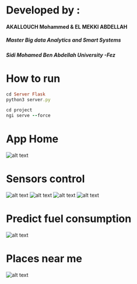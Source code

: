 # Developed by :
#### AKALLOUCH Mohammed & EL MEKKI ABDELLAH
##### Master Big data Analytics and Smart Systems
##### Sidi Mohamed Ben Abdellah University -Fez

# How to run
```ruby
cd Server Flask
python3 server.py

cd project
ngi serve --force
```

# App Home 
![alt text](https://github.com/akallouch0/gm-ngi/blob/master/Screenshots/img1.png)

# Sensors control 
![alt text](https://github.com/akallouch0/gm-ngi/blob/master/Screenshots/img2.png)
![alt text](https://github.com/akallouch0/gm-ngi/blob/master/Screenshots/img3.png)
![alt text](https://github.com/akallouch0/gm-ngi/blob/master/Screenshots/img4.png)
![alt text](https://github.com/akallouch0/gm-ngi/blob/master/Screenshots/img5.png)

# Predict fuel consumption 
![alt text](https://github.com/akallouch0/gm-ngi/blob/master/Screenshots/img7.png)


# Places near me 
![alt text](https://github.com/akallouch0/gm-ngi/blob/master/Screenshots/img6.png)
